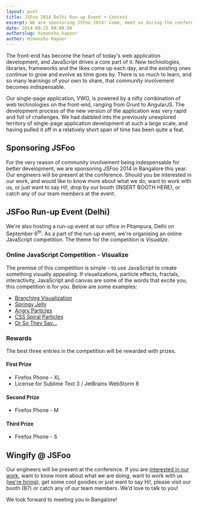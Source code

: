 ```yaml
---
layout: post
title: JSFoo 2014 Delhi Run-up Event + Contest
excerpt: We are sponsoring JSFoo 2014! Come, meet us during the conference in Bangalore.
date: 2014-08-25 00:00:00
authorslug: himanshu_kapoor
author: Himanshu Kapoor
---
```


The front-end has become the heart of today's web application development, and JavaScript drives a core part of it. New technologies, libraries, frameworks and the likes come up each day, and the existing ones continue to grow and evolve as time goes by. There is so much to learn, and so many learnings of your own to share, that community involvement becomes indispensable.

Our single-page application, VWO, is powered by a nifty combination of web technologies on the front-end, ranging from Grunt to AngularJS. The development process of the new version of the application was very rapid and full of challenges. We had dabbled into the previously unexplored territory of single-page application development at such a large scale, and having pulled it off in a relatively short span of time has been quite a feat.

## Sponsoring JSFoo

For the very reason of community involvement being indespensable for better development, we are sponsoring JSFoo 2014 in Bangalore this year. Our engineers will be present at the conference. Should you be interested in our work, and would like to know more about what we do, want to work with us, or just want to say Hi!, drop by our booth (INSERT BOOTH HERE), or catch any of our team members at the event.

## JSFoo Run-up Event (Delhi)

We're also hosting a run-up event at our office in Pitampura, Delhi on September 6<sup>th</sup>. As a part of the run-up event, we're organising an online JavaScript competition. The theme for the competition is *Visualize*.

### Online JavaScript Competition - Visualize

The premise of this competition is simple - to use JavaScript to create something visually appealing. If visualizations, particle effects, fractals, interactivity, JavaScript and canvas are some of the words that excite you, this competition is for you. Below are some examples:

* [Branching Visualization](http://mrdoob.com/lab/javascript/effects/branching/01/)
* [Springy Jelly](https://codepen.io/chinchang/pen/neKJD)
* [Angry Particles](http://codepen.io/darkyen/pen/wIylp)
* [CSS Spiral Particles](http://codepen.io/natewiley/pen/jzydx)
* [Or So They Say...](http://xplsv.com/prods/demos/xplsv_orsotheysay/)

### Rewards

The best three entries in the competition will be rewarded with prizes.

#### First Prize

* Firefox Phone - XL
* License for Sublime Text 3 / JetBrains WebStorm 8

#### Second Prize

* Firefox Phone - M

#### Third Prize

* Firefox Phone - S

## Wingify @ JSFoo

Our engineers will be present at the conference. If you are [interested in our work](http://github.com/wingify), want to know more about what we are doing, want to work with us ([we're hiring](http://wingify.com/careers)), get some cool goodies or just want to say Hi!, please visit our booth (B7) or catch any of our team members. We’d love to talk to you!

We look forward to meeting you in Bangalore!
